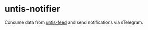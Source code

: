 untis-notifier
==============

Consume data from [untis-feed](https://github.com/r3wald/untis-feed) and send notifications via sTelegram.
